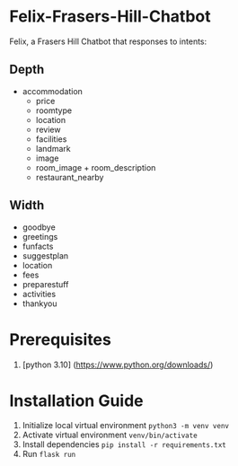# Felix-Frasers-Hill-Chatbot

Felix, a Frasers Hill Chatbot that responses to intents:

## Depth
- accommodation
  - price
  - roomtype
  - location
  - review
  - facilities
  - landmark
  - image
  - room_image + room_description
  - restaurant_nearby

## Width
- goodbye
- greetings
- funfacts
- suggestplan
- location
- fees
- preparestuff
- activities
- thankyou

# Prerequisites

1. [python 3.10] (https://www.python.org/downloads/)

# Installation Guide

1. Initialize local virtual environment `python3 -m venv venv`
2. Activate virtual environment `venv/bin/activate`
3. Install dependencies `pip install -r requirements.txt`
4. Run `flask run`
